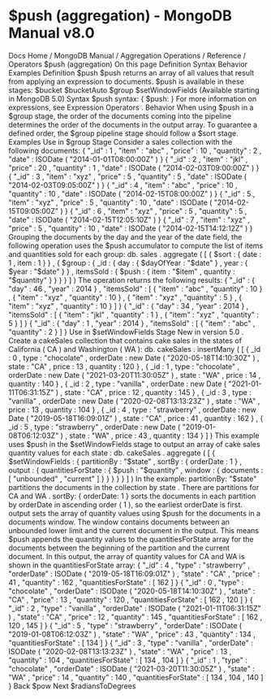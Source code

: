 # $push (aggregation) - MongoDB Manual v8.0


Docs Home / MongoDB Manual / Aggregation Operations / Reference / Operators $push (aggregation) On this page Definition Syntax Behavior Examples Definition $push $push returns an array of all values that result from
applying an expression to documents. $push is available in these stages: $bucket $bucketAuto $group $setWindowFields (Available starting in MongoDB 5.0) Syntax $push syntax: { $push: <expression> } For more information on expressions, see Expression Operators . Behavior When using $push in a $group stage, the order of
the documents coming into the pipeline determines the order of the
documents in the output array. To guarantee a defined order, the $group pipeline stage should follow a $sort stage. Examples Use in $group Stage Consider a sales collection with the following documents: { "_id" : 1 , "item" : "abc" , "price" : 10 , "quantity" : 2 , "date" : ISODate ( "2014-01-01T08:00:00Z" ) } { "_id" : 2 , "item" : "jkl" , "price" : 20 , "quantity" : 1 , "date" : ISODate ( "2014-02-03T09:00:00Z" ) } { "_id" : 3 , "item" : "xyz" , "price" : 5 , "quantity" : 5 , "date" : ISODate ( "2014-02-03T09:05:00Z" ) } { "_id" : 4 , "item" : "abc" , "price" : 10 , "quantity" : 10 , "date" : ISODate ( "2014-02-15T08:00:00Z" ) } { "_id" : 5 , "item" : "xyz" , "price" : 5 , "quantity" : 10 , "date" : ISODate ( "2014-02-15T09:05:00Z" ) } { "_id" : 6 , "item" : "xyz" , "price" : 5 , "quantity" : 5 , "date" : ISODate ( "2014-02-15T12:05:10Z" ) } { "_id" : 7 , "item" : "xyz" , "price" : 5 , "quantity" : 10 , "date" : ISODate ( "2014-02-15T14:12:12Z" ) } Grouping the documents by the day and the year of the date field,
the following operation uses the $push accumulator to
compute the list of items and quantities sold for each group: db. sales . aggregate ( [ { $sort : { date : 1 , item : 1 } } , { $group : { _id : { day : { $dayOfYear : "$date" } , year : { $year : "$date" } } , itemsSold : { $push : { item : "$item" , quantity : "$quantity" } } } } ] ) The operation returns the following results: { "_id" : { "day" : 46 , "year" : 2014 } , "itemsSold" : [ { "item" : "abc" , "quantity" : 10 } , { "item" : "xyz" , "quantity" : 10 } , { "item" : "xyz" , "quantity" : 5 } , { "item" : "xyz" , "quantity" : 10 } ] } { "_id" : { "day" : 34 , "year" : 2014 } , "itemsSold" : [ { "item" : "jkl" , "quantity" : 1 } , { "item" : "xyz" , "quantity" : 5 } ] } { "_id" : { "day" : 1 , "year" : 2014 } , "itemsSold" : [ { "item" : "abc" , "quantity" : 2 } ] } Use in $setWindowFields Stage New in version 5.0 . Create a cakeSales collection that contains cake sales in the states
of California ( CA ) and Washington ( WA ): db. cakeSales . insertMany ( [ { _id : 0 , type : "chocolate" , orderDate : new Date ( "2020-05-18T14:10:30Z" ) , state : "CA" , price : 13 , quantity : 120 } , { _id : 1 , type : "chocolate" , orderDate : new Date ( "2021-03-20T11:30:05Z" ) , state : "WA" , price : 14 , quantity : 140 } , { _id : 2 , type : "vanilla" , orderDate : new Date ( "2021-01-11T06:31:15Z" ) , state : "CA" , price : 12 , quantity : 145 } , { _id : 3 , type : "vanilla" , orderDate : new Date ( "2020-02-08T13:13:23Z" ) , state : "WA" , price : 13 , quantity : 104 } , { _id : 4 , type : "strawberry" , orderDate : new Date ( "2019-05-18T16:09:01Z" ) , state : "CA" , price : 41 , quantity : 162 } , { _id : 5 , type : "strawberry" , orderDate : new Date ( "2019-01-08T06:12:03Z" ) , state : "WA" , price : 43 , quantity : 134 } ] ) This example uses $push in the $setWindowFields stage to output an array of cake sales quantity values for each state : db. cakeSales . aggregate ( [ { $setWindowFields : { partitionBy : "$state" , sortBy : { orderDate : 1 } , output : { quantitiesForState : { $push : "$quantity" , window : { documents : [ "unbounded" , "current" ] } } } } } ] ) In the example: partitionBy: "$state" partitions the documents in the collection by state . There are partitions for CA and WA . sortBy: { orderDate: 1 } sorts the documents in each partition by orderDate in ascending order ( 1 ), so the earliest orderDate is first. output sets the array of quantity values using $push for the documents in a documents window. The window contains documents between
an unbounded lower limit and the current document in the
output. This means $push appends the quantity values to
the quantitiesForState array for the documents between the
beginning of the partition and the current document. In this output, the array of quantity values for CA and WA is shown in the quantitiesForState array: { "_id" : 4 , "type" : "strawberry" , "orderDate" : ISODate ( "2019-05-18T16:09:01Z" ) , "state" : "CA" , "price" : 41 , "quantity" : 162 , "quantitiesForState" : [ 162 ] } { "_id" : 0 , "type" : "chocolate" , "orderDate" : ISODate ( "2020-05-18T14:10:30Z" ) , "state" : "CA" , "price" : 13 , "quantity" : 120 , "quantitiesForState" : [ 162 , 120 ] } { "_id" : 2 , "type" : "vanilla" , "orderDate" : ISODate ( "2021-01-11T06:31:15Z" ) , "state" : "CA" , "price" : 12 , "quantity" : 145 , "quantitiesForState" : [ 162 , 120 , 145 ] } { "_id" : 5 , "type" : "strawberry" , "orderDate" : ISODate ( "2019-01-08T06:12:03Z" ) , "state" : "WA" , "price" : 43 , "quantity" : 134 , "quantitiesForState" : [ 134 ] } { "_id" : 3 , "type" : "vanilla" , "orderDate" : ISODate ( "2020-02-08T13:13:23Z" ) , "state" : "WA" , "price" : 13 , "quantity" : 104 , "quantitiesForState" : [ 134 , 104 ] } { "_id" : 1 , "type" : "chocolate" , "orderDate" : ISODate ( "2021-03-20T11:30:05Z" ) , "state" : "WA" , "price" : 14 , "quantity" : 140 , "quantitiesForState" : [ 134 , 104 , 140 ] } Back $pow Next $radiansToDegrees

